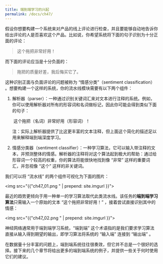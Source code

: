 ```yaml
---
title: 端到端学习的兴起
permalink: /docs/ch47/
---
```


假设你想要构建一个系统来对产品的线上评论进行检查，并且要能够自动地告诉你给出评论的人是否喜欢这个产品。比如说，你希望系统将下面的句子识别为十分正面的评论：

> 这个拖把非常好用！

而下面的评论应当是十分负面的：

> 拖把的质量好差，我后悔买它了。

这种识别正面与负面评论的问题被称为 “情感分类”（sentiment classification） 。想要构建一个这样的系统，你的流水线模块需要有以下两个组件：

1. 解析器（parser）：一种通过识别关键词汇来对文本进行注释的系统。例如，你可以使用解析器对所有的形容词和名词做标记，因此你可能会得到类似下面的句子：

   ​    这个拖把（名词）非常好用（形容词）！

   注：实际上解析器提供了比这更丰富的文本注释，但上面这个简化的描述足以用来解释端到端深度学习。

2. 情感分类器（sentiment classifier）：一种学习算法，它可以输入带注释的文本，并预测整体的情感。解析器的注释将对这个算法起到极大的帮助：通过给形容词一个较高的权重，你的算法将能很快地找到像 “非常” 这样的重要词汇，并忽视像 “这个” 这样的非关键词。

我们可以将 “流水线” 的两个组件可视化为下面的图片：

<img src="{{"ch47_01.png " | prepend: site.imgurl }}"> 

最近的趋势更倾向于用一种单一的学习算法取代此类流水线。该任务的**端到端学习算法**只需输入一个原始的文本 “这个拖把非常好用！” ，接着尝试直接识别其中的情感：

<img src="{{"ch47_02.png " | prepend: site.imgurl }}"> 

神经网络通常用于端到端学习系统，“端到端” 这个术语指的是我们要求学习算法直接从输入得到期望的输出，即学习算法将系统的 “输入端” 连接到 “输出端” 。 

在数据量十分丰富的问题上，端到端系统往往很奏效，但它并不总是一个很好的选择。接下来的几个章节将给出更多的端到端系统的例子，并提供一些关于何时使用它们的建议。